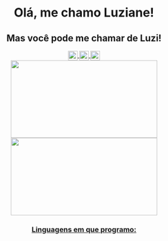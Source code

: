 <h1 align="center"> Olá, me chamo Luziane! </h1>
<h2 align="center">Mas você pode me chamar de Luzi!</h2>
<div align="center" display="flex" flex-direction="row">
<a href="https://www.linkedin.com/in/luziane-gering-729ba7180/" target="_blank" rel="nofollow"><img align="center" alt="Meu LinkedIn" width="22px" src="https://img.icons8.com/color/48/000000/linkedin-2--v2.png" />
<a href="https://programathor.com.br/users/163164" target="_blank" rel="nofollow"><img align="center" alt="Meu Programathor" width="22px" src="https://media-exp2.licdn.com/dms/image/C4D0BAQHiTc5hjK-osA/company-logo_200_200/0/1592912867073?e=2147483647&v=beta&t=f6Kx2l1si7FluUzKv9rY46gFv4ON-GOlPeAOT4WC_tk" />
 <a href="https://www.infojobs.com.br/candidate/cv/detail2.aspx" target="_blank" rel="nofollow"><img align="center" alt="Meu Programathor" width="22px" src="https://yt3.ggpht.com/a/AATXAJyj0KtCYBM9GpHIaLqyEV1NVUgX1sAaB3CFkg=s900-c-k-c0xffffffff-no-rj-mo" />
 </div>


<div display= "flex" align="center">
<a href="https://github.com/luzianegering">
<img height="180vh" width="340vh" src="https://github-readme-stats.vercel.app/api/top-langs/?username=luzianegering&layout=compact&langs_count=7&theme=dracula"/>
<img height="180vh" width="340vh" src="https://github-readme-stats.vercel.app/api?username=luzianegering&show_icons=true&theme=dracula&include_all_commits=true&count_private=true"/>
</div>
 
<h3 align="center">Linguagens em que programo:</h3>

<!--
**luzianegering/luzianegering** is a ✨ _special_ ✨ repository because its `README.md` (this file) appears on your GitHub profile.
Here are some ideas to get you started:

- 🔭 I’m currently working on ...
- 🌱 I’m currently learning ...
- 👯 I’m looking to collaborate on ...
- 🤔 I’m looking for help with ...
- 💬 Ask me about ...
- 📫 How to reach me: ...
- 😄 Pronouns: ...
- ⚡ Fun fact: ...
-->
